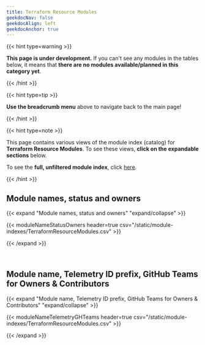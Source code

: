 ```yaml
---
title: Terraform Resource Modules
geekdocNav: false
geekdocAlign: left
geekdocAnchor: true
---
```


{{< hint type=warning >}}

**This page is under development.** If you can't see any modules in the tables below, it means that **there are no modules available/planned in this category yet**.

{{< /hint >}}

{{< hint type=tip >}}

**Use the breadcrumb menu** above to navigate back to the main page!

{{< /hint >}}

{{< hint type=note >}}

This page contains various views of the module index (catalog) for **Terraform Resource Modules**. To see these views, **click on the expandable sections** below.

To see the **full, unfiltered module index**, click [here](https://github.com/Azure/Azure-Verified-Modules/blob/main/docs/static/module-indexes/terraform/TerraformResourceModules.csv).

{{< /hint >}}

## Module names, status and owners
{{< expand "Module names, status and owners" "expand/collapse" >}}

{{< moduleNameStatusOwners header=true csv="/static/module-indexes/TerraformResourceModules.csv" >}}

{{< /expand >}}

<br>

## Module name, Telemetry ID prefix, GitHub Teams for Owners & Contributors
{{< expand "Module name, Telemetry ID prefix, GitHub Teams for Owners & Contributors" "expand/collapse" >}}

{{< moduleNameTelemetryGHTeams header=true csv="/static/module-indexes/TerraformResourceModules.csv" >}}

{{< /expand >}}
